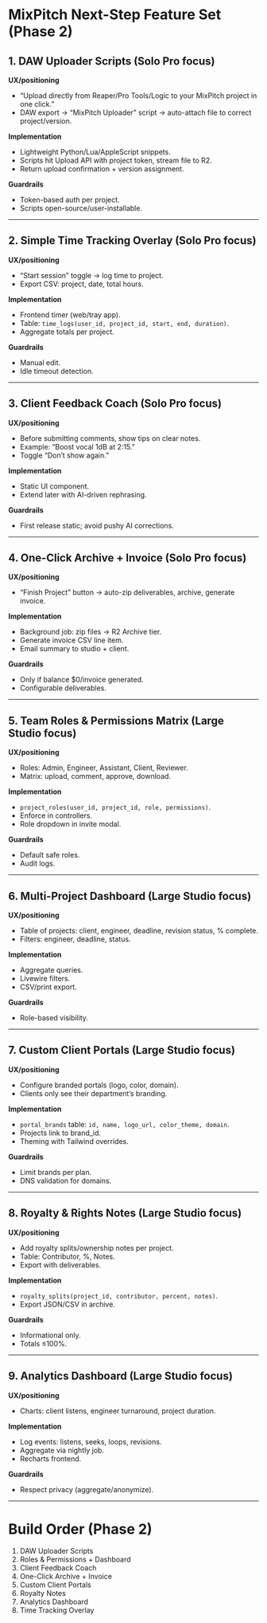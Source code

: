 # MixPitch Next-Step Feature Set (Phase 2)

## 1. DAW Uploader Scripts (Solo Pro focus)
**UX/positioning**
- “Upload directly from Reaper/Pro Tools/Logic to your MixPitch project in one click.”  
- DAW export → “MixPitch Uploader” script → auto-attach file to correct project/version.  

**Implementation**
- Lightweight Python/Lua/AppleScript snippets.  
- Scripts hit Upload API with project token, stream file to R2.  
- Return upload confirmation + version assignment.  

**Guardrails**
- Token-based auth per project.  
- Scripts open-source/user-installable.  

---

## 2. Simple Time Tracking Overlay (Solo Pro focus)
**UX/positioning**
- “Start session” toggle → log time to project.  
- Export CSV: project, date, total hours.  

**Implementation**
- Frontend timer (web/tray app).  
- Table: `time_logs(user_id, project_id, start, end, duration)`.  
- Aggregate totals per project.  

**Guardrails**
- Manual edit.  
- Idle timeout detection.  

---

## 3. Client Feedback Coach (Solo Pro focus)
**UX/positioning**
- Before submitting comments, show tips on clear notes.  
- Example: “Boost vocal 1dB at 2:15.”  
- Toggle “Don’t show again.”  

**Implementation**
- Static UI component.  
- Extend later with AI-driven rephrasing.  

**Guardrails**
- First release static; avoid pushy AI corrections.  

---

## 4. One-Click Archive + Invoice (Solo Pro focus)
**UX/positioning**
- “Finish Project” button → auto-zip deliverables, archive, generate invoice.  

**Implementation**
- Background job: zip files → R2 Archive tier.  
- Generate invoice CSV line item.  
- Email summary to studio + client.  

**Guardrails**
- Only if balance $0/invoice generated.  
- Configurable deliverables.  

---

## 5. Team Roles & Permissions Matrix (Large Studio focus)
**UX/positioning**
- Roles: Admin, Engineer, Assistant, Client, Reviewer.  
- Matrix: upload, comment, approve, download.  

**Implementation**
- `project_roles(user_id, project_id, role, permissions)`.  
- Enforce in controllers.  
- Role dropdown in invite modal.  

**Guardrails**
- Default safe roles.  
- Audit logs.  

---

## 6. Multi-Project Dashboard (Large Studio focus)
**UX/positioning**
- Table of projects: client, engineer, deadline, revision status, % complete.  
- Filters: engineer, deadline, status.  

**Implementation**
- Aggregate queries.  
- Livewire filters.  
- CSV/print export.  

**Guardrails**
- Role-based visibility.  

---

## 7. Custom Client Portals (Large Studio focus)
**UX/positioning**
- Configure branded portals (logo, color, domain).  
- Clients only see their department’s branding.  

**Implementation**
- `portal_brands` table: `id, name, logo_url, color_theme, domain`.  
- Projects link to brand_id.  
- Theming with Tailwind overrides.  

**Guardrails**
- Limit brands per plan.  
- DNS validation for domains.  

---

## 8. Royalty & Rights Notes (Large Studio focus)
**UX/positioning**
- Add royalty splits/ownership notes per project.  
- Table: Contributor, %, Notes.  
- Export with deliverables.  

**Implementation**
- `royalty_splits(project_id, contributor, percent, notes)`.  
- Export JSON/CSV in archive.  

**Guardrails**
- Informational only.  
- Totals ≤100%.  

---

## 9. Analytics Dashboard (Large Studio focus)
**UX/positioning**
- Charts: client listens, engineer turnaround, project duration.  

**Implementation**
- Log events: listens, seeks, loops, revisions.  
- Aggregate via nightly job.  
- Recharts frontend.  

**Guardrails**
- Respect privacy (aggregate/anonymize).  

---

# Build Order (Phase 2)
1. DAW Uploader Scripts  
2. Roles & Permissions + Dashboard  
3. Client Feedback Coach  
4. One-Click Archive + Invoice  
5. Custom Client Portals  
6. Royalty Notes  
7. Analytics Dashboard  
8. Time Tracking Overlay
